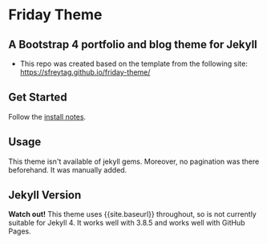 # Friday Theme

## A Bootstrap 4 portfolio and blog theme for Jekyll

*   This repo was created based on the template from the following site: https://sfreytag.github.io/friday-theme/

## Get Started

Follow the [install notes](https://sfreytag.github.io/friday-theme/projects/install.html).

## Usage

This theme isn't available of jekyll gems. Moreover, no pagination was there beforehand. It was manually added.

## Jekyll Version

__Watch out!__ This theme uses {{site.baseurl}} throughout, so is not currently suitable for Jekyll 4. It works well with 3.8.5 and works well with GitHub Pages.
